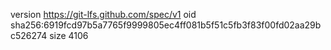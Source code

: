 version https://git-lfs.github.com/spec/v1
oid sha256:6919fcd97b5a7765f9999805ec4ff081b5f51c5fb3f83f00fd02aa29bc526274
size 4106
